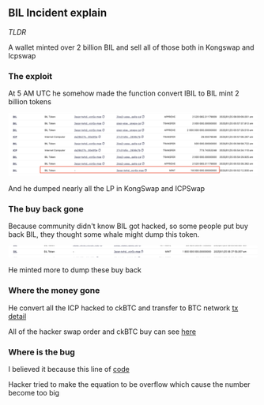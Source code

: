 ## BIL Incident explain

_TLDR_

A wallet minted over 2 billion BIL and sell all of those both in Kongswap and Icpswap

### The exploit

At 5 AM UTC he somehow made the function convert IBIL to BIL mint 2 billion tokens

![Mint Token](./mint_token.png)

And he dumped nearly all the LP in KongSwap and ICPSwap

### The buy back gone

Because community didn't know BIL got hacked, so some people put buy back BIL, they thought some whale might dump this token.

![Mint 1b8 Token](./mint_1b8_token.png)

He minted more to dump these buy back

### Where the money gone

He convert all the ICP hacked to ckBTC and transfer to BTC network [tx detail](https://dashboard.internetcomputer.org/bitcoin/account/3axar-twhdo-biizl-yegt2-fatxq-go2ay-ib5ki-y6cmq-ziiav-vcn5x-mae)

All of the hacker swap order and ckBTC buy can see [here](https://www.icexplorer.io/address/detail/3axar-twhdo-biizl-yegt2-fatxq-go2ay-ib5ki-y6cmq-ziiav-vcn5x-mae)

### Where is the bug

I believed it because this line of [code](https://github.com/iancurtiss/BIL/blob/main/src/windoge_pow_backend/src/main.rs#L265)

Hacker tried to make the equation to be overflow which cause the number become too big
